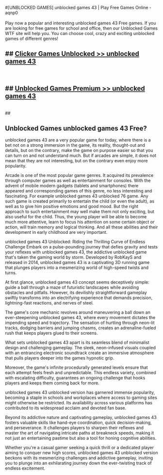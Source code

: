 #[UNBLOCKED GAMES] unblocked games 43 | Play Free Games Online - aqnp0 <br>
<br>
Play now a popular and interesting unblocked games 43 Free games. If you are looking for free games for school and office, then our Unblocked Games WTF site will help you. You can choose cool, crazy and exciting unblocked games of different genres!


## ##  [Clicker Games Unblocked >> unblocked games 43](http://freeplayer.one?title=unblocked_games_43&ref=22)
  <br>

##  ## [Unblocked Games Premium >> unblocked games 43](http://freeplayer.one?title=unblocked_games_43&ref=22)
  <br>
  ##



## Unblocked Games unblocked games 43 Free?

unblocked games 43 are a very popular game for today, where there is a bet not on a strong immersion in the game, its reality, thought-out and details, but on the contrary, make the game on purpose easier so that you can turn on and not understand much. But if arcades are simple, it does not mean that they are not interesting, but on the contrary even enjoy more popularity.

Arcade is one of the most popular game genres. It acquired its prevalence through computer games as well as entertainment for consoles. With the advent of mobile modern gadgets (tablets and smartphones) there appeared and corresponding games of this genre, no less interesting and fascinating. For example unblocked games 43 unblocked 76 game. Any such game is created primarily to entertain the child (or even the adult), as well as to give him positive emotions and good mood. But the right approach to such entertainment may well make them not only exciting, but also useful for the child. Thus, the young player will be able to become much more attentive, learn to focus his attention on some certain object or action, will train memory and logical thinking. And all these abilities and their development in early childhood are very important.

unblocked games 43 Unblocked: Riding the Thrilling Curve of Endless Challenge
Embark on a pulse-pounding journey that defies gravity and tests your reflexes with unblocked games 43, the addictive unblocked game that's taken the gaming world by storm. Developed by RobKayS and released in 2014, unblocked games 43 is a captivating 3D running game that plunges players into a mesmerizing world of high-speed twists and turns.

At first glance, unblocked games 43 concept seems deceptively simple: guide a ball through a maze of futuristic landscapes while avoiding obstacles and pitfalls. However, its devilishly straightforward gameplay swiftly transforms into an electrifying experience that demands precision, lightning-fast reactions, and nerves of steel.

The game's core mechanic revolves around maneuvering a ball down an ever-steepening unblocked games 43, where every movement dictates the impending speed and trajectory. The sensation of hurtling through neon-lit tracks, dodging barriers and jumping chasms, creates an adrenaline-fueled rush that keeps players glued to their screens.

What sets unblocked games 43 apart is its seamless blend of minimalist design and challenging gameplay. The sleek, neon-infused visuals coupled with an entrancing electronic soundtrack create an immersive atmosphere that pulls players deeper into the games hypnotic grip.

Moreover, the game's infinite procedurally generated levels ensure that each attempt feels fresh and unpredictable. This endless variety, combined with escalating difficulty, guarantees an ongoing challenge that hooks players and keeps them coming back for more.

unblocked games 43 unblocked version has garnered immense popularity, becoming a staple in schools and workplaces where access to gaming sites might otherwise be restricted. Its availability across various platforms has contributed to its widespread acclaim and devoted fan base.

Beyond its addictive nature and captivating gameplay, unblocked games 43 fosters valuable skills like hand-eye coordination, quick decision-making, and perseverance. It challenges players to sharpen their reflexes and master the art of navigating intricate paths at breakneck speeds, making it not just an entertaining pastime but also a tool for honing cognitive abilities.

Whether you're a casual gamer seeking a quick thrill or a dedicated player aiming to conquer new high scores, unblocked games 43 unblocked version beckons with its mesmerizing challenges and addictive gameplay, inviting you to plunge into an exhilarating journey down the ever-twisting track of endless excitement.